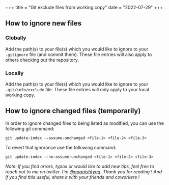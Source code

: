 +++
title = "Git exclude files from working copy"
date = "2022-07-29"
+++

## How to ignore new files

### Globally

Add the path(s) to your file(s) which you would like to ignore to your `.gitignore` file (and commit them). These file entries will also apply to others checking out the repository.

### Locally

Add the path(s) to your file(s) which you would like to ignore to your `.git/info/exclude` file. These file entries will only apply to your local working copy.

## How to ignore changed files (temporarily)

In order to ignore changed files to being listed as modified, you can use the following git command:

```console
git update-index --assume-unchanged <file-1> <file-2> <file-3>
```

To revert that ignorance use the following command:

```console
git update-index --no-assume-unchanged <file-1> <file-2> <file-3>
```

*Note: If you find errors, typos or would like to add new tips, feel free to
reach out to me on twitter. I'm [@aaqaishtyaq](https://twitter.com/aaqaishtyaq). Thank
you for reading ! And if you find this useful, share it with your friends and
coworkers !*
